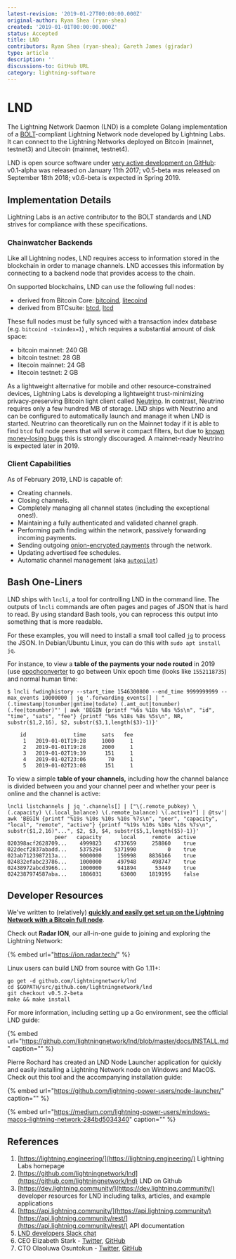 ```yaml
---
latest-revision: '2019-01-27T00:00:00.000Z'
original-author: Ryan Shea (ryan-shea)
created: '2019-01-01T00:00:00.000Z'
status: Accepted
title: LND
contributors: Ryan Shea (ryan-shea); Gareth James (gjradar)
type: article
description: ''
discussions-to: GitHub URL
category: lightning-software
---
```


# LND

The Lightning Network Daemon \(LND\) is a complete Golang implementation of a [BOLT](../../tech/lightning/basics-of-lightning-technology-bolt.md)-compliant Lightning Network node developed by Lightning Labs. It can connect to the Lightning Networks deployed on Bitcoin \(mainnet, testnet3\) and Litecoin \(mainnet, testnet4\).

LND is open source software under [very active development on GitHub](https://github.com/lightningnetwork/lnd/projects/1): v0.1-alpha was released on January 11th 2017; v0.5-beta was released on September 18th 2018; v0.6-beta is expected in Spring 2019.

## Implementation Details

Lightning Labs is an active contributor to the BOLT standards and LND strives for compliance with these specifications.

### Chainwatcher Backends

Like all Lightning nodes, LND requires access to information stored in the blockchain in order to manage channels. LND accesses this information by connecting to a backend node that provides access to the chain.

On supported blockchains, LND can use the following full nodes:

* derived from Bitcoin Core: [bitcoind](https://github.com/bitcoin/bitcoin), [litecoind](https://github.com/litecoin-project/litecoin)
* derived from BTCsuite: [btcd](https://github.com/btcsuite/btcd), [ltcd](https://github.com/ltcsuite/ltcd)

These full nodes must be fully synced with a transaction index database \(e.g. `bitcoind -txindex=1`\) , which requires a substantial amount of disk space:

* bitcoin mainnet: 240 GB
* bitcoin testnet: 28 GB
* litecoin mainnet:  24 GB
* litecoin testnet: 2 GB

As a lightweight alternative for mobile and other resource-constrained devices, Lightning Labs is developing a lightweight trust-minimizing privacy-preserving Bitcoin light client called [Neutrino](https://github.com/lightninglabs/neutrino). In contrast, Neutrino requires only a few hundred MB of storage. LND ships with Neutrino and can be configured to automatically launch and manage it when LND is started. Neutrino can theoretically run on the Mainnet today if it is able to find `btcd` full node peers that will serve it compact filters, but due to [known money-losing bugs](https://github.com/lightninglabs/neutrino/issues) this is strongly discouraged. A mainnet-ready Neutrino is expected later in 2019.

### Client Capabilities

As of February 2019, LND is capable of:

* Creating channels.
* Closing channels.
* Completely managing all channel states \(including the exceptional ones!\).
* Maintaining a fully authenticated and validated channel graph.
* Performing path finding within the network, passively forwarding incoming payments.
* Sending outgoing [onion-encrypted payments](https://github.com/lightningnetwork/lightning-onion) through the network.
* Updating advertised fee schedules.
* Automatic channel management \(aka [`autopilot`](https://github.com/lightningnetwork/lnd/tree/master/autopilot)\)

## Bash One-Liners

LND ships with `lncli`, a tool for controlling LND in the command line.  The outputs of `lncli` commands are often pages and pages of JSON that is hard to read.  By using standard Bash tools, you can reprocess this output into something that is more readable.

For these examples, you will need to install a small tool called [`jq`](https://stedolan.github.io/jq/) to process the JSON.  In Debian/Ubuntu Linux, you can do this with `sudo apt install jq`.

For instance, to view a **table of the payments your node routed** in 2019 \(use [epochconverter](https://www.epochconverter.com/) to go between Unix epoch time \(looks like `1552118735`\) and normal human time:

```text
$ lncli fwdinghistory --start_time 1546300800 --end_time 9999999999 --max_events 10000000 | jq '.forwarding_events[] | "(.timestamp|tonumber|gmtime|todate) (.amt_out|tonumber) (.fee|tonumber)"' | awk 'BEGIN {printf "%6s %18s %8s %5s\n", "id", "time", "sats", "fee"} {printf "%6s %18s %8s %5s\n", NR, substr($1,2,16), $2, substr($3,1,length($3)-1)}'

    id               time     sats   fee
     1   2019-01-01T19:28     1000     1
     2   2019-01-01T19:28     2000     1
     3   2019-01-02T19:39      151     1
     4   2019-01-02T23:06       70     1
     5   2019-01-02T23:08      151     1
```

To view a simple **table of your channels,** including how the channel balance is divided between you and your channel peer and whether your peer is online and the channel is active:

```text
lncli listchannels | jq '.channels[] | ["\(.remote_pubkey) \(.capacity) \(.local_balance) \(.remote_balance) \(.active)"] | @tsv'| awk 'BEGIN {printf "%19s %10s %10s %10s %7s\n", "peer", "capacity", "local", "remote", "active"} {printf "%19s %10s %10s %10s %7s\n", substr($1,2,16)"...", $2, $3, $4, substr($5,1,length($5)-1)}'
               peer   capacity      local     remote  active
020398acf2628709...    4999823    4737659     258860    true
022decf2837abadd...    5375294    5371990          0    true
023ab7123987213a...    9000000     159998    8836166    true
024832efabc23786...    1000000     497948     498747    true
02438972abcd3966...    1000000     941894      53449    true
0242387974587aba...    1886031      63000    1819195    false
```

## Developer Resources

We've written to \(relatively\) [**quickly and easily get set up on the Lightning Network with a Bitcoin full node**](lighting-at-home.md).

Check out **Radar ION**, our all-in-one guide to joining and exploring the Lightning Network:

{% embed url="https://ion.radar.tech/" %}

Linux users can build LND from source with Go 1.11+:

```text
go get -d github.com/lightningnetwork/lnd
cd $GOPATH/src/github.com/lightningnetwork/lnd
git checkout v0.5.2-beta
make && make install
```

For more information, including setting up a Go environment, see the official LND guide:

{% embed url="https://github.com/lightningnetwork/lnd/blob/master/docs/INSTALL.md" caption="" %}

Pierre Rochard has created an LND Node Launcher application for quickly and easily installing a Lightning Network node on Windows and MacOS. Check out this tool and the accompanying installation guide:

{% embed url="https://github.com/lightning-power-users/node-launcher/" caption="" %}

{% embed url="https://medium.com/lightning-power-users/windows-macos-lightning-network-284bd5034340" caption="" %}

## References

1. [https://lightning.engineering/](https://lightning.engineering/) Lightning Labs homepage
2. [https://github.com/lightningnetwork/lnd](https://github.com/lightningnetwork/lnd) LND on Github
3. [https://dev.lightning.community/](https://dev.lightning.community/) developer resources for LND including talks, articles, and example applications
4. [https://api.lightning.community/](https://api.lightning.community/) [https://api.lightning.community/rest/](https://api.lightning.community/rest/) API documentation
5. [LND developers Slack chat](https://lightningcommunity.slack.com/join/shared_invite/enQtMzQ0OTQyNjE5NjU1LWRiMGNmOTZiNzU0MTVmYzc1ZGFkZTUyNzUwOGJjMjYwNWRkNWQzZWE3MTkwZjdjZGE5ZGNiNGVkMzI2MDU4ZTE)
6. CEO Elizabeth Stark - [Twitter](https://twitter.com/starkness), [GitHub](https://github.com/starkness)
7. CTO Olaoluwa Osuntokun - [Twitter](https://twitter.com/roasbeef), [GitHub](https://github.com/roasbeef)

